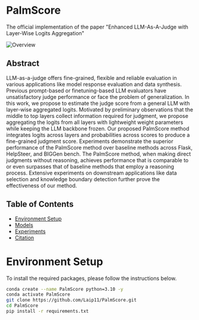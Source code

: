 # PalmScore
The official implementation of the paper "Enhanced LLM-As-A-Judge with Layer-Wise Logits Aggregation"

![Overview](./images/PalmScore.png)
## Abstract

LLM-as-a-judge offers fine-grained, flexible and reliable evaluation in various applications like model response evaluation and data synthesis. Previous prompt-based or finetuning-based LLM evaluators have unsatisfactory judge performance or face the problem of generalization. In this work, we propose to estimate the judge score from a general LLM with layer-wise aggregated logits. Motivated by preliminary observations that the middle to top layers collect information required for judgment, we propose aggregating the logits from all layers with lightweight weight parameters while keeping the LLM backbone frozen. Our proposed PalmScore method integrates logits across layers and probabilities across scores to produce a fine-grained judgment score.
Experiments demonstrate the superior performance of the PalmScore method over baseline methods across Flask, HelpSteer, and BIGGen bench. The PalmScore method, when making direct judgments without reasoning, achieves performance that is comparable to or even surpasses that of baseline methods that employ a reasoning process. Extensive experiments on downstream applications like data selection and knowledge boundary detection further prove the effectiveness of our method.

## Table of Contents

- [Environment Setup](#environment-setup)
- [Models](#models)
- [Experiments](#experiments)
- [Citation](#citation)


# Environment Setup
To install the required packages, please follow the instructions below.

```bash
conda create --name PalmScore python=3.10 -y
conda activate PalmScore
git clone https://github.com/Laip11/PalmScore.git
cd PalmScore
pip install -r requirements.txt
```
